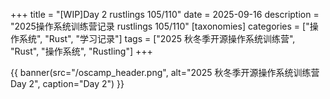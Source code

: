 +++
title = "[WIP]Day 2 rustlings 105/110"
date = 2025-09-16
description = "2025操作系统训练营记录 rustlings 105/110"
[taxonomies]
categories = ["操作系统", "Rust", "学习记录"]
tags = ["2025 秋冬季开源操作系统训练营", "Rust", "操作系统", "Rustling"]
+++

{{ banner(src="/oscamp_header.png", alt="2025 秋冬季开源操作系统训练营 Day 2", caption="Day 2") }}

